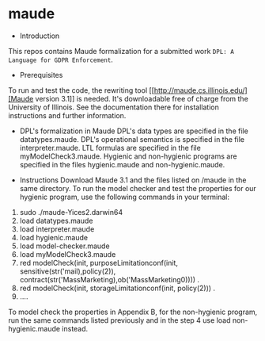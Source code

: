 # maude
* Introduction

This repos contains Maude formalization for a submitted work ``DPL: A Language for GDPR Enforcement``. 


* Prerequisites

To run and test the code, the rewriting tool [[http://maude.cs.illinois.edu/][Maude version 3.1]] is needed. It's
downloadable free of charge from the University of Illinois. See the
documentation there for installation instructions and further information.

* DPL's formalization in Maude
DPL's data types are specified in the file datatypes.maude.
DPL's operational semantics is specified in the file interpreter.maude.
LTL formulas are specified in the file myModelCheck3.maude.
Hygienic and non-hygienic programs are specified in the files hygienic.maude and non-hygienic.maude.

* Instructions
Download Maude 3.1 and the files listed on /maude in the same directory.
To run the model checker and test the properties for our hygienic program, use the following commands in your terminal:
 1) sudo ./maude-Yices2.darwin64
 2) load datatypes.maude
 3) load interpreter.maude
 4) load hygienic.maude
 5) load model-checker.maude
 6) load myModelCheck3.maude
 7) red modelCheck(init, purposeLimitationconf(init, sensitive(str('mail),policy(2)), contract(str('MassMarketing),ob('MassMarketing0)))) .
 8) red modelCheck(init, storageLimitationconf(init, policy(2))) .
 9) ....

To model check the properties in Appendix B, for the non-hygienic program, run the same commands listed previously and in the step 4 use load non-hygienic.maude instead.





